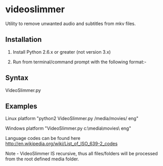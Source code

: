 videoslimmer
============

Utility to remove unwanted audio and subtitles from mkv files.

Installation
------------

1. Install Python 2.6.x or greater (not version 3.x)

2. Run from terminal/command prompt with the following format:-

Syntax
------

VideoSlimmer.py <path to your media collection> <preferred language code>

Examples
--------

Linux platform		"python2 VideoSlimmer.py /media/movies/ eng"

Windows	platform	"VideoSlimmer.py c:\media\movies\ eng"

Language codes can be found here http://en.wikipedia.org/wiki/List_of_ISO_639-2_codes

Note - VideoSlimmer IS recursive, thus all files/folders will be processed from the root defined media folder.